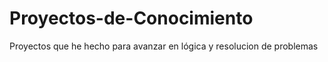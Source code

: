 # Proyectos-de-Conocimiento
Proyectos que he hecho para avanzar en lógica y resolucion de problemas

